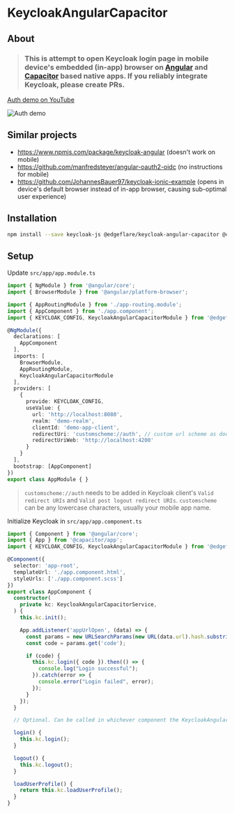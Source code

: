 # KeycloakAngularCapacitor

## About
> ### This is attempt to open Keycloak login page in mobile device's embedded (in-app) browser on [Angular](https://angular.io/) and [Capacitor](https://capacitorjs.com/) based native apps. If you reliably integrate Keycloak, please create PRs.

[Auth demo on YouTube](https://youtu.be/YLQTsziDJug)

![Auth demo](./docs/demo.gif?raw=true)

## Similar projects
- https://www.npmjs.com/package/keycloak-angular (doesn't work on mobile)
- https://github.com/manfredsteyer/angular-oauth2-oidc (no instructions for mobile)
- https://github.com/JohannesBauer97/keycloak-ionic-example (opens in device's default browser instead of in-app browser, causing sub-optimal user experience)

## Installation

```sh
npm install --save keycloak-js @edgeflare/keycloak-angular-capacitor @capacitor/app @capacitor/browser @capacitor/core
```

## Setup

Update `src/app/app.module.ts`

```ts
import { NgModule } from '@angular/core';
import { BrowserModule } from '@angular/platform-browser';

import { AppRoutingModule } from './app-routing.module';
import { AppComponent } from './app.component';
import { KEYCLOAK_CONFIG, KeycloakAngularCapacitorModule } from '@edgeflare/keycloak-angular-capacitor';

@NgModule({
  declarations: [
    AppComponent
  ],
  imports: [
    BrowserModule,
    AppRoutingModule,
    KeycloakAngularCapacitorModule
  ],
  providers: [
    {
      provide: KEYCLOAK_CONFIG,
      useValue: {
        url: 'http://localhost:8080',
        realm: 'demo-realm',
        clientId: 'demo-app-client',
        redirectUri: 'customscheme://auth', // custom url scheme as documented in https://capacitorjs.com/docs/apis/app
        redirectUriWeb: 'http://localhost:4200'
      }
    }
  ],
  bootstrap: [AppComponent]
})
export class AppModule { }
```

> `customscheme://auth` needs to be added in Keycloak client's `Valid redirect URIs` and `Valid post logout redirect URIs`. `customscheme` can be any lowercase characters, usually your mobile app name.

Initialize Keycloak in `src/app/app.component.ts`

```ts
import { Component } from '@angular/core';
import { App } from '@capacitor/app';
import { KEYCLOAK_CONFIG, KeycloakAngularCapacitorModule } from '@edgeflare/keycloak-angular-capacitor';

@Component({
  selector: 'app-root',
  templateUrl: './app.component.html',
  styleUrls: ['./app.component.scss']
})
export class AppComponent {
  constructor(
    private kc: KeycloakAngularCapacitorService,
  ) {
    this.kc.init();

    App.addListener('appUrlOpen', (data) => {
      const params = new URLSearchParams(new URL(data.url).hash.substring(1));
      const code = params.get('code');

      if (code) {
        this.kc.login({ code }).then(() => {
          console.log("Login successful");
        }).catch(error => {
          console.error("Login failed", error);
        });
      }
    });
  }

  // Optional. Can be called in whichever component the KeycloakAngularCapacitorService is injected

  login() {
    this.kc.login();
  }

  logout() {
    this.kc.logout();
  }

  loadUserProfile() {
    return this.kc.loadUserProfile();
  }
}
```
